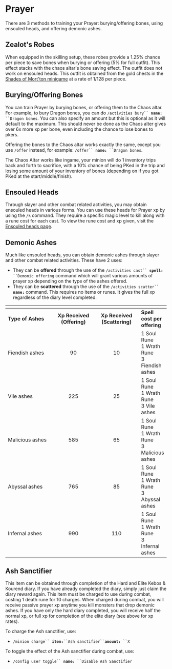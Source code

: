 # Prayer

There are 3 methods to training your Prayer: burying/offering bones, using ensouled heads, and offering demonic ashes.

## Zealot's Robes

When equipped in the skilling setup, these robes provide a 1.25% chance per piece to save bones when burying or offering (5% for full outfit). This effect stacks with the chaos altar's bone saving effect. The outfit does not work on ensouled heads. This outfit is obtained from the gold chests in the [Shades of Mort'ton minigame](https://wiki.oldschool.gg/minigames/shades-of-mortton) at a rate of 1/128 per piece.

## Burying/Offering Bones

You can train Prayer by burying bones, or offering them to the Chaos altar. For example, to bury Dragon bones, you can do `/activities bury`` `**`name:`**` ``Dragon bones`. You can also specify an amount but this is optional as it will default to the maximum. This should never be done as the Chaos alter gives over 6x more xp per bone, even including the chance to lose bones to pkers.

Offering the bones to the Chaos altar works exactly the same, except you use `/offer` instead, for example: `/offer`` `**`name:`**` ``Dragon bones`.

The Chaos Altar works like ingame, your minion will do 1 inventory trips back and forth to sacrifice, with a 10% chance of being PKed in the trip and losing some amount of your inventory of bones (depending on if you got PKed at the start/middle/finish).

## Ensouled Heads

Through slayer and other combat related activities, you may obtain ensouled heads in various forms. You can use these heads for Prayer xp by using the `/k` command. They require a specific magic level to kill along with a rune cost for each cast. To view the rune cost and xp given, visit the [Ensouled heads page](ensouled-heads.md).

## Demonic Ashes

Much like ensouled heads, you can obtain demonic ashes through slayer and other combat related activities. These have 2 uses:&#x20;

* They can be **offered** through the use of the `/activities cast`` `**`spell:`**` ``Demonic offering` command which will grant various amounts of prayer xp depending on the type of the ashes offered.
* They can be **scattered** through the use of the `/activities scatter`` `**`name:`** command. This requires no items or runes. It gives the full xp regardless of the diary level completed.

<table><thead><tr><th width="187"></th><th width="152" align="center"></th><th width="149" align="center"></th><th></th></tr></thead><tbody><tr><td><strong>Type of Ashes</strong></td><td align="center"><strong>Xp Received (Offering)</strong></td><td align="center"><strong>Xp Received (Scattering)</strong></td><td><strong>Spell cost per offering</strong></td></tr><tr><td>Fiendish ashes</td><td align="center">90</td><td align="center">10</td><td>1 Soul Rune<br>1 Wrath Rune<br>3 Fiendish ashes</td></tr><tr><td>Vile ashes</td><td align="center">225</td><td align="center">25</td><td>1 Soul Rune<br>1 Wrath Rune<br>3 Vile ashes</td></tr><tr><td>Malicious ashes</td><td align="center">585</td><td align="center">65</td><td>1 Soul Rune<br>1 Wrath Rune<br>3 Malicious ashes</td></tr><tr><td>Abyssal ashes</td><td align="center">765</td><td align="center">85</td><td>1 Soul Rune<br>1 Wrath Rune<br>3 Abyssal ashes</td></tr><tr><td>Infernal ashes</td><td align="center">990</td><td align="center">110</td><td>1 Soul Rune<br>1 Wrath Rune<br>3 Infernal ashes</td></tr></tbody></table>

## Ash Sanctifier

This item can be obtained through completion of the Hard and Elite Kebos & Kourend diary. If you have already completed the diary, simply just claim the diary reward again. This item must be charged to use during combat, costing 1 death rune for 10 charges. When charged during combat, you will receive passive prayer xp anytime you kill monsters that drop demonic ashes. If you have only the hard diary completed, you will receive half the normal xp, or full xp for completion of the elite diary (see above for xp rates).

To charge the Ash sanctifier, use:

* `/minion charge`` `**`item:`**` ``Ash sanctifier`` `**`amount:`**` ``X`

To toggle the effect of the Ash sanctifier during combat, use:

* `/config user toggle`` `**`name:`**` ``Disable Ash Sanctifier`

